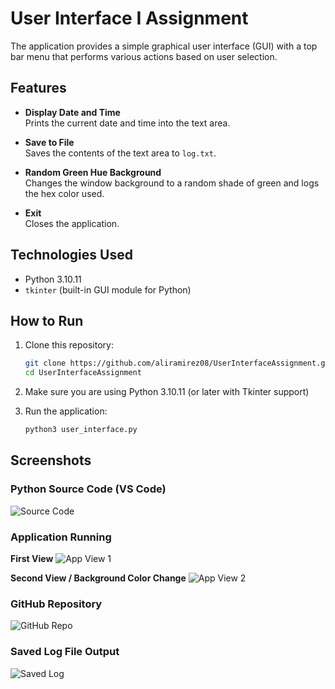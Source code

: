 # User Interface I Assignment

The application provides a simple graphical user interface (GUI) with a top bar menu that performs various actions based on user selection.

## Features

- **Display Date and Time**  
  Prints the current date and time into the text area.

- **Save to File**  
  Saves the contents of the text area to `log.txt`.

- **Random Green Hue Background**  
  Changes the window background to a random shade of green and logs the hex color used.

- **Exit**  
  Closes the application.

## Technologies Used

- Python 3.10.11  
- `tkinter` (built-in GUI module for Python)

## How to Run

1. Clone this repository:
   ```bash
   git clone https://github.com/aliramirez08/UserInterfaceAssignment.git
   cd UserInterfaceAssignment

2. Make sure you are using Python 3.10.11 (or later with Tkinter support)

3. Run the application:
    ```bash
    python3 user_interface.py

## Screenshots

### Python Source Code (VS Code)
![Source Code](Screenshots/Screenshot_SourceCode.png)

### Application Running
**First View**
![App View 1](Screenshots/Screenshot_app1.png)

**Second View / Background Color Change**
![App View 2](Screenshots/Screenshot_app2.png)

### GitHub Repository
![GitHub Repo](Screenshots/Screenshot_Repo.png)

### Saved Log File Output
![Saved Log](Screenshots/Screenshot_SavedLog.png)

